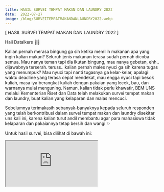 ```yaml
---
title: HASIL SURVEI TEMPAT MAKAN DAN LAUNDRY 2022
date:  2022-07-27
image: /blog/SURVEITEMPATMAKANDANLAUNDRY2022.webp
---
```


[ HASIL SURVEI TEMPAT MAKAN DAN LAUNDRY 2022 ]

Haii Datalkers 👋🏻

Kalian pernah merasa bingung ga sih ketika memilih makanan apa yang ingin kalian makan? Seluruh jenis makanan terasa sudah pernah dicoba semua. Mau nanya teman tapi dia ikutan bingung, mau nanya gebetan, ehh.. dijawabnya terserah. teruss.. kalian pernah males nyuci ga sih karena tugas yang menumpuk? Mau nyuci tapi nanti tugasnya ga kelar-kelar, apalagi waktu deadline yang terasa cepat mendekat, mau engga nyuci tapi besok kuliah, masa iya berangkat kuliah dengan pakaian yang lecek, bau, dan warnanya mulai menguning. Namun, kalian tidak perlu khawatir, BEM UNS melalui Kementerian Riset dan Data telah melakukan survei tempat makan dan laundry, buat kalian yang kelaparan dan malas mencuci.

Sebelumnya terimakasih sebanyak-banyaknya kepada seluruh responden yang telah berkontribusi dalam survei tempat makan dan laundry disekitar uns kali ini, karena kalian turut andil membantu agar para mahasiswa tidak kelaparan dan pakaiannya tetap bersih dan wangi  ✨

Untuk hasil survei, bisa dilihat di bawah ini:

<iframe src="https://mozilla.github.io/pdf.js/web/viewer.html?file=https://datalks.bemuns.org/blog/HasilSurveiTempatMakandanLaundry.pdf"></iframe>



